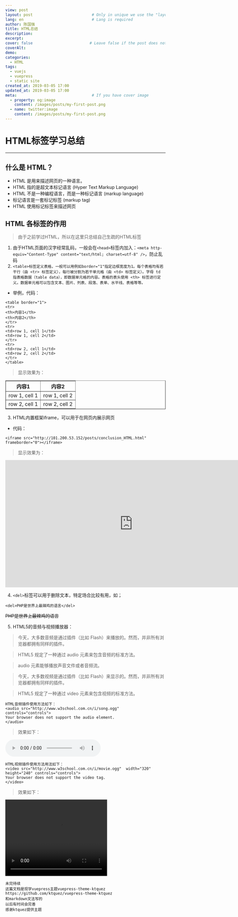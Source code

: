 ```yaml
---
view: post
layout: post                          # Only in unique we use the "layout: post"
lang: en                              # Lang is required
author: 陈国强
title: HTML总结
description:
excerpt:
cover: false                         # Leave false if the post does not have cover image, if there is set to true
coverAlt:
demo:
categories:
  - HTML
tags: 
  - vuejs
  - vuepress
  - static site
created_at: 2019-03-05 17:00
updated_at: 2019-03-05 17:00
meta:                                 # If you have cover image
  - property: og:image
    content: /images/posts/my-first-post.png
  - name: twitter:image
    content: /images/posts/my-first-post.png
---
```


# HTML标签学习总结
---
## 什么是 HTML？


+ HTML 是用来描述网页的一种语言。
+ HTML 指的是超文本标记语言 (Hyper Text Markup Language)
+ HTML 不是一种编程语言，而是一种标记语言 (markup language)
+ 标记语言是一套标记标签 (markup tag)
+ HTML 使用标记标签来描述网页

## HTML 各标签的作用

>由于之前学过HTML，所以在这里只总结自己生疏的HTML标签

1. 由于HTML页面的汉字经常乱码，一般会在`<head>`标签内加入：`<meta http-equiv="Content-Type" content="text/html; charset=utf-8" />`，防止乱码
2. `<table>标签定义表格，一般可以用例如border="1"指定边框宽度为1。每个表格均有若干行（由 <tr> 标签定义），每行被分割为若干单元格（由 <td> 标签定义）。字母 td 指表格数据（table data），即数据单元格的内容。表格的表头使用 <th> 标签进行定义。数据单元格可以包含文本、图片、列表、段落、表单、水平线、表格等等。`
+ 举例，代码：
```
<table border="1">
<tr>
<th>内容1</th>
<th>内容2</th>
</tr>
<tr>
<td>row 1, cell 1</td>
<td>row 1, cell 2</td>
</tr>
<tr>
<td>row 2, cell 1</td>
<td>row 2, cell 2</td>
</tr>
</table>
```
> 显示效果为：
<table border="1">
<tr>
<th>内容1</th>
<th>内容2</th>
</tr>
<tr>
<td>row 1, cell 1</td>
<td>row 1, cell 2</td>
</tr>
<tr>
<td>row 2, cell 1</td>
<td>row 2, cell 2</td>
</tr>
</table>

3. HTML内置框架iframe，可以用于在网页内展示网页
+ 代码：
```
<iframe src="http://101.200.53.152/posts/conclusion_HTML.html" frameborder="0"></iframe>
```
> 显示效果为：
<iframe src="http://101.200.53.152/posts/conclusion_HTML.html" frameborder="0" width="800" height="400"></iframe>

4. `<del>`标签可以用于删除文本，特定场合比较有用，如；
```
<del>PHP是世界上最辣鸡的语言</del>
```
<del>PHP是世界上最辣鸡的语言</del>

5. HTML5的音频与视频播放器：

> 今天，大多数音频是通过插件（比如 Flash）来播放的。然而，并非所有浏览器都拥有同样的插件。

> HTML5 规定了一种通过 audio 元素来包含音频的标准方法。

> audio 元素能够播放声音文件或者音频流。

> 今天，大多数视频是通过插件（比如 Flash）来显示的。然而，并非所有浏览器都拥有同样的插件。

> HTML5 规定了一种通过 video 元素来包含视频的标准方法。
```
HTML音频插件使用方法如下：
<audio src="http://www.w3school.com.cn/i/song.ogg" controls="controls">
Your browser does not support the audio element.
</audio>
```
> 效果如下：
<audio src="http://www.w3school.com.cn/i/song.ogg" controls="controls">
Your browser does not support the audio element.
</audio>

```
HTML视频插件使用方法用法如下：
<video src="http://www.w3school.com.cn/i/movie.ogg"  width="320" height="240" controls="controls">
Your browser does not support the video tag.
</video>
```
> 效果如下：
<video src="http://www.w3school.com.cn/i/movie.ogg"  width="320" height="240" controls="controls">
Your browser does not support the video tag.
</video>


```
未完待续
这篇文档是现学vuepress主题vuepress-theme-ktquez
https://github.com/ktquez/vuepress-theme-ktquez
和markdown文法写的
以后有时间会完善
感谢ktquez提供主题
```
